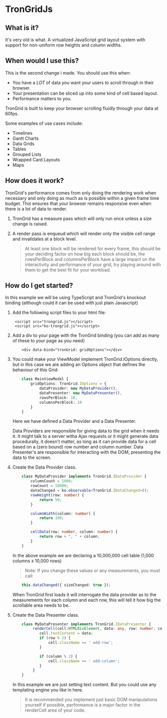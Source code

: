 # TronGridJs

## What is it?
It's very old is what.
A virtualized JavaScript grid layout system with support for non-uniform row heights and column widths.

## When would I use this?

This is the second change i made.
You should use this when:
* You have a *LOT* of data you want your users to scroll through in their browser.
* Your presentation can be sliced up into some kind of cell based layout.
* Performance matters to you. 

TronGrid is built to keep your browser scrolling fluidly through your data at 60fps. 

Some examples of use cases include:

 * Timelines
 * Gantt Charts
 * Data Grids
 * Tables
 * Grouped Lists
 * Wrapped Card Layouts
 * Maps

## How does it work?

TronGrid's performance comes from only doing the rendering work when necessary and only doing as much as is possible within a given frame time budget. This ensures that your browser remains responsive even when there is a lot of data to render.

1. TronGrid has a measure pass which will only run once unless a size change is raised.
2. A render pass is enqueud which will render only the visible cell range and invalidates at a block level. 

   > At least one block will be rendered for every frame, this should be your deciding factor on how big each block should be, the rowsPerBlock and columnsPerBlock have a large impact on the interactivity and performance of your grid, try playing around with them to get the best fit for your workload.

## How do I get started?

In this example we will be using TypeScript and TronGrid's knockout binding (although could it can be used with just plain Javascript)

1. Add the following script files to your html file: 

        <script src="trongrid.js"></script>
        <script src="ko-trongrid.js"></script>

2. Add a div to your page with the TronGrid binding (you can add as many of these to your page as you need)

    ```
        <div data-bind="tronGrid: gridOptions"></div>
    ``` 

3. You could make your ViewModel implement TronGrid.IOptions directly, but in this case we are adding an Options object that defines the behaviour of this Grid:

    ```TypeScript
        class MainViewModel {
            gridOptions: TronGrid.IOptions = {
                dataProvider: new MyDataProvider(),
                dataPresenter: new MyDataPresenter(),
                rowsPerBlock: 10,
                columnsPerBlock: 10
            }
        }
    ```

    Here we have defined a Data Provider and a Data Presenter.
    
    Data Providers are responsible for giving data to the grid when it needs it. It might talk to a server witha Ajax requests or it might generate data procedurally, it doesn't matter, as long as it can provide data for a cell based on a (zero bound) row number and column number.
    Data Presenter's are responsible for interacting with the DOM, presenting the data to the screen. 


4. Create the Data Provider class.

    ```TypeScript
        class MyDataProvider implements TronGrid.IDataProvider {
            columnCount = 1000;
            rowCount = 10000;
            dataChanged = ko.observable<TronGrid.IDataChanged>();
            rowHeight(row: number) {
                return 50;
            }

            columnWidth(column: number) {
                return 100;
            }

            cellData(row: number, column: number) {
                return row + ", " + column;
            }
        }
    ```

    In the above example we are declaring a 10,000,000 cell table (1,000 columns x 10,000 rows)

    > Note: If you change these values or any measurements, you must call:
        
    ```TypeScript
        this.dataChanged({ sizeChanged: true });
    ```
    
    When TronGrid first loads it will interrogate the data provider as to the measurements for each column and each row, this will tell it how big the scrollable area needs to be.

5. Create the Data Presenter class.

    ```TypeScript
        class MyDataPresenter implements TronGrid.IDataPresenter {
             renderCell(cell:HTMLDivElement, data: any, row: number, column: number) {
                cell.textContent = data;
                if (row % 2) {
                    cell.className += ' odd-row';
                }

                if (column % 2) {
                    cell.className += ' odd-column';
                }
             }
        }
    ```

    In this example we are just setting text content. But you could use any templating engine you like in here.

    > It is recommended you implement just basic DOM manipulations yourself if possible, performance is a major factor in the renderCell area of your code.